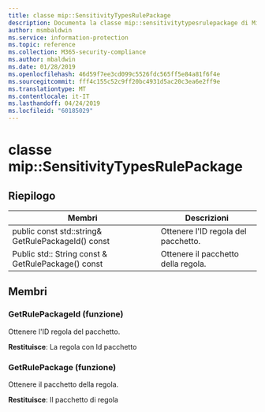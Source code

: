 ```yaml
---
title: classe mip::SensitivityTypesRulePackage
description: Documenta la classe mip::sensitivitytypesrulepackage di Microsoft Information Protection (MIP) SDK.
author: msmbaldwin
ms.service: information-protection
ms.topic: reference
ms.collection: M365-security-compliance
ms.author: mbaldwin
ms.date: 01/28/2019
ms.openlocfilehash: 46d59f7ee3cd099c5526fdc565ff5e84a81f6f4e
ms.sourcegitcommit: fff4c155c52c9ff20bc4931d5ac20c3ea6e2ff9e
ms.translationtype: MT
ms.contentlocale: it-IT
ms.lasthandoff: 04/24/2019
ms.locfileid: "60185029"
---
```

# <a name="class-mipsensitivitytypesrulepackage"></a>classe mip::SensitivityTypesRulePackage 
  
## <a name="summary"></a>Riepilogo
 Membri                        | Descrizioni                                
--------------------------------|---------------------------------------------
public const std::string& GetRulePackageId() const  |  Ottenere l'ID regola del pacchetto.
Public std:: String const & GetRulePackage() const  |  Ottenere il pacchetto della regola.
  
## <a name="members"></a>Membri
  
### <a name="getrulepackageid-function"></a>GetRulePackageId (funzione)
Ottenere l'ID regola del pacchetto.

  
**Restituisce**: La regola con Id pacchetto
  
### <a name="getrulepackage-function"></a>GetRulePackage (funzione)
Ottenere il pacchetto della regola.

  
**Restituisce**: Il pacchetto di regola